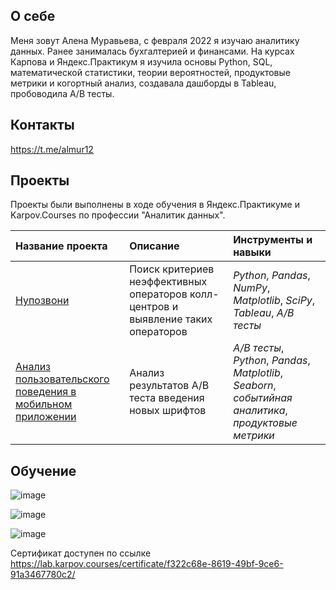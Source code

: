 ## О себе

Меня зовут Алена Муравьева, с февраля 2022 я изучаю аналитику данных. Ранее занималась бухгалтерией и финансами. На курсах Карпова и Яндекс.Практикум я изучила основы Python, SQL, математической статистики, теории вероятностей, продуктовые метрики и когортный анализ, создавала дашборды в Tableau, пробоводила A/B тесты.

## Контакты
https://t.me/almur12

## Проекты

Проекты были выполнены в ходе обучения в Яндекс.Практикуме и Karpov.Courses по профессии "Аналитик данных".

| Название проекта | Описание | Инструменты и навыки | 
| :---------------------- | :---------------------- | :---------------------- |
| [Нупозвони](big_cities_music) | Поиск критериев неэффективных операторов колл-центров и выявление таких операторов| *Python*, *Pandas*, *NumPy*, *Matplotlib*, *SciPy*, *Tableau*, *A/B тесты* |
| [Анализ пользовательского поведения в мобильном приложении](big_cities_music) | Анализ результатов А/В теста введения новых шрифтов| *A/B тесты*, *Python*, *Pandas*, *Matplotlib*, *Seaborn*, *событийная аналитика*, *продуктовые метрики* |

## Обучение

![image](https://github.com/AlenaMuraveva/AlenaMuraveva/assets/146826490/28cce485-df92-48d8-8e2e-02f97713d43d)

![image](https://github.com/AlenaMuraveva/AlenaMuraveva/assets/146826490/3ff76c8b-f4ce-4817-8b49-7827cfab8f4c)

![image](https://github.com/AlenaMuraveva/AlenaMuraveva/assets/146826490/8276373b-7e65-40f0-a6c4-9a9b01d4cf31)

Сертификат доступен по ссылке https://lab.karpov.courses/certificate/f322c68e-8619-49bf-9ce6-91a3467780c2/
